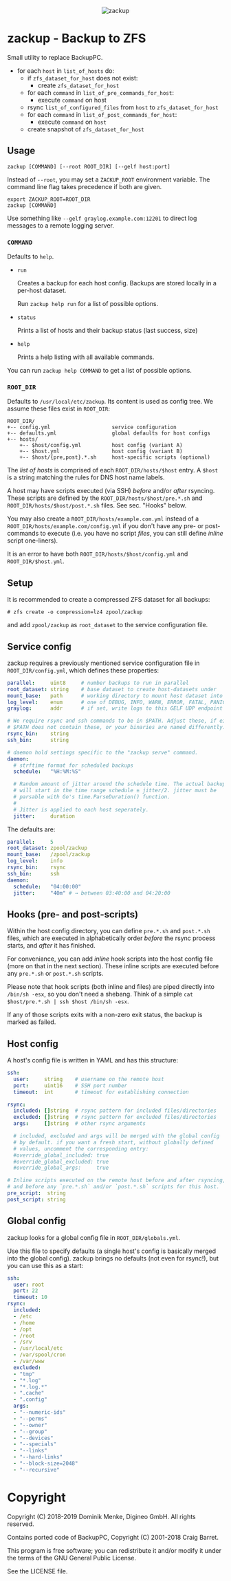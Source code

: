 <p align="center"><img src="zackup.png" alt="zackup" style="max-width:100%;"></p>

# zackup - Backup to ZFS


Small utility to replace BackupPC.

- for each `host` in `list_of_hosts` do:
  - if `zfs_dataset_for_host` does not exist:
    - create `zfs_dataset_for_host`
  - for each `command` in `list_of_pre_commands_for_host`:
    - execute `command` on host
  - rsync `list_of_configured_files` from `host` to `zfs_dataset_for_host`
  - for each `command` in `list_of_post_commands_for_host`:
    - execute `command` on `host`
  - create snapshot of `zfs_dataset_for_host`


## Usage

    zackup [COMMAND] [--root ROOT_DIR] [--gelf host:port]

Instead of `--root`, you may set a `ZACKUP_ROOT` environment variable.
The command line flag takes precedence if both are given.

    export ZACKUP_ROOT=ROOT_DIR
    zackup [COMMAND]

Use something like `--gelf graylog.example.com:12201` to direct log
messages to a remote logging server.

### `COMMAND`

Defaults to `help`.

- `run`

  Creates a backup for each host config. Backups are stored locally in
  a per-host dataset.

  Run `zackup help run` for a list of possible options.

- `status`

  Prints a list of hosts and their backup status (last success, size)

- `help`

  Prints a help listing with all available commands.

You can run `zackup help COMMAND` to get a list of possible options.

### `ROOT_DIR`

Defaults to `/usr/local/etc/zackup`. Its content is used as config tree.
We assume these files exist in `ROOT_DIR`:

    ROOT_DIR/
    +-- config.yml                    service configuration
    +-- defaults.yml                  global defaults for host configs
    +-- hosts/
        +-- $host/config.yml          host config (variant A)
        +-- $host.yml                 host config (variant B)
        +-- $host/{pre,post}.*.sh     host-specific scripts (optional)

The *list of hosts* is comprised of each `ROOT_DIR/hosts/$host` entry.
A `$host` is a string matching the rules for DNS host name labels.

A host may have scripts executed (via SSH) *before* and/or *after*
rsyncing. These scripts are defined by the `ROOT_DIR/hosts/$host/pre.*.sh`
and `ROOT_DIR/hosts/$host/post.*.sh` files. See sec. "Hooks" below.

You may also create a `ROOT_DIR/hosts/example.com.yml` instead of a
`ROOT_DIR/hosts/example.com/config.yml` if you don't have any pre- or
post-commands to execute (i.e. you have no script *files*, you can still
define *inline* script one-liners).

It is an error to have both `ROOT_DIR/hosts/$host/config.yml` and
`ROOT_DIR/$host.yml`.


## Setup

It is recommended to create a compressed ZFS dataset for all backups:

```console
# zfs create -o compression=lz4 zpool/zackup
```

and add `zpool/zackup` as `root_dataset` to the service configuration file.


## Service config

zackup requires a previously mentioned service configuration file in
`ROOT_DIR/config.yml`, which defines these properties:

```yaml
parallel:     uint8     # number backups to run in parallel
root_dataset: string    # base dataset to create host-datasets under
mount_base:   path      # working directory to mount host dataset into
log_level:    enum      # one of DEBUG, INFO, WARN, ERROR, FATAL, PANIC (case insensitive)
graylog:      addr      # if set, write logs to this GELF UDP endpoint

# We require rsync and ssh commands to be in $PATH. Adjust these, if either
# $PATH does not contain these, or your binaries are named differently.
rsync_bin:    string
ssh_bin:      string

# daemon hold settings specific to the "zackup serve" command.
daemon:
  # strftime format for scheduled backups
  schedule:   "%H:%M:%S"

  # Random amount of jitter around the schedule time. The actual backup
  # will start in the time range schedule ± jitter/2. jitter must be
  # parsable with Go's time.ParseDuration() function.
  #
  # Jitter is applied to each host seperately.
  jitter:     duration
```

The defaults are:

```yaml
parallel:     5
root_dataset: zpool/zackup
mount_base:   /zpool/zackup
log_level:    info
rsync_bin:    rsync
ssh_bin:      ssh
daemon:
  schedule:   "04:00:00"
  jitter:     "40m" # → between 03:40:00 and 04:20:00
```


## Hooks (pre- and post-scripts)

Within the host config directory, you can define `pre.*.sh` and `post.*.sh`
files, which are executed in alphabetically order *before* the rsync
process starts, and *after* it has finished.

For conveniance, you can add *inline* hook scripts into the host config
file (more on that in the next section). These inline scripts are executed
before any `pre.*.sh` or `post.*.sh` scripts.

Please note that hook scripts (both inline and files) are piped directly
into `/bin/sh -esx`, so you don't need a shebang. Think of a simple
`cat $host/pre.*.sh | ssh $host /bin/sh -esx`.

If any of those scripts exits with a non-zero exit status, the backup is
marked as failed.


## Host config

A host's config file is written in YAML and has this structure:

```yaml
ssh:
  user:     string    # username on the remote host
  port:     uint16    # SSH port number
  timeout:  int       # timeout for establishing connection

rsync:
  included: []string  # rsync pattern for included files/directories
  excluded: []string  # rsync pattern for excluded files/directories
  args:     []string  # other rsync arguments

  # included, excluded and args will be merged with the global config
  # by default. if you want a fresh start, without globally defined
  # values, uncomment the corresponding entry:
  #override_global_included: true
  #override_global_excluded: true
  #override_global_args:     true

# Inline scripts executed on the remote host before and after rsyncing,
# and before any `pre.*.sh` and/or `post.*.sh` scripts for this host.
pre_script:  string
post_script: string
```


## Global config

zackup looks for a global config file in `ROOT_DIR/globals.yml`.

Use this file to specify defaults (a single host's config is basically
merged into the global config). zackup brings no defaults (not even for
rsync!), but you can use this as a start:

```yaml
ssh:
  user: root
  port: 22
  timeout: 10
rsync:
  included:
  - /etc
  - /home
  - /opt
  - /root
  - /srv
  - /usr/local/etc
  - /var/spool/cron
  - /var/www
  excluded:
  - "tmp"
  - "*.log"
  - "*.log.*"
  - ".cache"
  - ".config"
  args:
  - "--numeric-ids"
  - "--perms"
  - "--owner"
  - "--group"
  - "--devices"
  - "--specials"
  - "--links"
  - "--hard-links"
  - "--block-size=2048"
  - "--recursive"
```

# Copyright

Copyright (C) 2018-2019 Dominik Menke, Digineo GmbH. All rights reserved.

Contains ported code of BackupPC, Copyright (C) 2001-2018 Craig Barret.

This program is free software; you can redistribute it and/or modify it
under the terms of the GNU General Public License.

See the LICENSE file.
